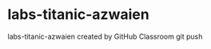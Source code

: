 # labs-titanic-azwaien
labs-titanic-azwaien created by GitHub Classroom
git push <labs-titanic-azwaien> <main>

